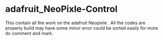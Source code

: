 # adafruit_NeoPixle-Control
This contain all the work on the adafruit Neopixle . All the codes are properly build may have some minor error could be sorted easily for more do comment and mark. 
